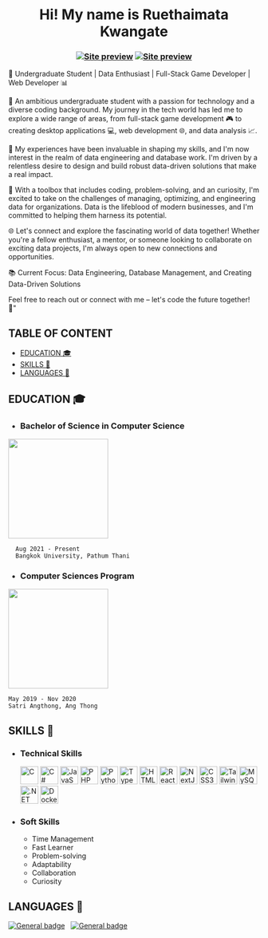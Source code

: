 <h1 align="center"> Hi! My name is Ruethaimata Kwangate </h1>
<h3 align="center">

[![Site preview](https://img.shields.io/badge/Gmail-D14836?style=for-the-badge&logo=gmail&logoColor=white)](mailto:hunsa.dev@gmail.com?subject)
[![Site preview](https://img.shields.io/badge/LinkedIn-0077B5?style=for-the-badge&logo=linkedin&logoColor=white)](https://www.linkedin.com/in/ruethaimata-kwangate/)
</h3>

🚀 Undergraduate Student | Data Enthusiast | Full-Stack Game Developer | Web Developer 📊

👋 An ambitious undergraduate student with a passion for technology and a diverse coding background. My journey in the tech world has led me to explore a wide range of areas, from full-stack game development 🎮 to creating desktop applications 💻, web development 🌐, and data analysis 📈.

🔗 My experiences have been invaluable in shaping my skills, and I'm now interest in the realm of data engineering and database work. I'm driven by a relentless desire to design and build robust data-driven solutions that make a real impact.

🔧 With a toolbox that includes coding, problem-solving, and an curiosity, I'm excited to take on the challenges of managing, optimizing, and engineering data for organizations. Data is the lifeblood of modern businesses, and I'm committed to helping them harness its potential.

🌐 Let's connect and explore the fascinating world of data together! Whether you're a fellow enthusiast, a mentor, or someone looking to collaborate on exciting data projects, I'm always open to new connections and opportunities.

📚 Current Focus: Data Engineering, Database Management, and Creating Data-Driven Solutions

Feel free to reach out or connect with me – let's code the future together! 🌟"

## TABLE OF CONTENT

- [EDUCATION 🎓](#education-)
- [SKILLS 📖](#skills-)
- [LANGUAGES 🔡](#languages-)

## EDUCATION 🎓

- ### Bachelor of Science in Computer Science

<a href="http://www.sa.ac.th/web/"><img src="doc/logo/sa.png" width="200px" height="200px" alt="" /></a>

      Aug 2021 - Present
      Bangkok University, Pathum Thani

- ### Computer Sciences Program

<a href="https://www.bu.ac.th/th/"><img src="doc/logo/bu-logo.png" width="200px" height="200px" alt="" /></a>

    May 2019 - Nov 2020
    Satri Angthong, Ang Thong

## SKILLS 📖

- ### Technical Skills

  <a href="https://docs.microsoft.com/en-us/cpp/?view=msvc-170" target="_blank" rel="noreferrer"><img src="https://raw.githubusercontent.com/danielcranney/readme-generator/main/public/icons/skills/c-colored.svg" width="36" height="36" alt="C" /></a>
  <a href="https://docs.microsoft.com/en-us/dotnet/csharp/" target="_blank" rel="noreferrer"><img src="https://raw.githubusercontent.com/danielcranney/readme-generator/main/public/icons/skills/csharp-colored.svg" width="36" height="36" alt="C#" /></a>
  <a href="https://developer.mozilla.org/en-US/docs/Web/JavaScript" target="_blank" rel="noreferrer"><img src="https://raw.githubusercontent.com/danielcranney/readme-generator/main/public/icons/skills/javascript-colored.svg" width="36" height="36" alt="JavaScript" /></a>
  <a href="https://www.php.net/" target="_blank" rel="noreferrer"><img src="https://raw.githubusercontent.com/danielcranney/readme-generator/main/public/icons/skills/php-colored.svg" width="36" height="36" alt="PHP" /></a>
  <a href="https://www.python.org/" target="_blank" rel="noreferrer"><img src="https://raw.githubusercontent.com/danielcranney/readme-generator/main/public/icons/skills/python-colored.svg" width="36" height="36" alt="Python" /></a>
  <a href="https://www.typescriptlang.org/" target="_blank" rel="noreferrer"><img src="https://raw.githubusercontent.com/danielcranney/readme-generator/main/public/icons/skills/typescript-colored.svg" width="36" height="36" alt="TypeScript" /></a>
  <a href="https://developer.mozilla.org/en-US/docs/Glossary/HTML5" target="_blank" rel="noreferrer"><img src="https://raw.githubusercontent.com/danielcranney/readme-generator/main/public/icons/skills/html5-colored.svg" width="36" height="36" alt="HTML5" /></a>
  <a href="https://reactjs.org/" target="_blank" rel="noreferrer"><img src="https://raw.githubusercontent.com/danielcranney/readme-generator/main/public/icons/skills/react-colored.svg" width="36" height="36" alt="React" /></a>
  <a href="https://nextjs.org/docs" target="_blank" rel="noreferrer"><img src="https://raw.githubusercontent.com/danielcranney/readme-generator/main/public/icons/skills/nextjs-colored.svg" width="36" height="36" alt="NextJs" /></a>
  <a href="https://www.w3.org/TR/CSS/#css" target="_blank" rel="noreferrer"><img src="https://raw.githubusercontent.com/danielcranney/readme-generator/main/public/icons/skills/css3-colored.svg" width="36" height="36" alt="CSS3" /></a>
  <a href="https://tailwindcss.com/" target="_blank" rel="noreferrer"><img src="https://raw.githubusercontent.com/danielcranney/readme-generator/main/public/icons/skills/tailwindcss-colored.svg" width="36" height="36" alt="TailwindCSS" /></a>
  <a href="https://www.mysql.com/" target="_blank" rel="noreferrer"><img src="https://raw.githubusercontent.com/danielcranney/readme-generator/main/public/icons/skills/mysql-colored.svg" width="36" height="36" alt="MySQL" /></a>
  <a href="https://dotnet.microsoft.com/en-us/" target="_blank" rel="noreferrer"><img src="https://raw.githubusercontent.com/danielcranney/readme-generator/main/public/icons/skills/dot-net-colored.svg" width="36" height="36" alt=".NET" /></a>
  <a href="https://www.docker.com/" target="_blank" rel="noreferrer"><img src="https://raw.githubusercontent.com/danielcranney/readme-generator/main/public/icons/skills/docker-colored.svg" width="36" height="36" alt="Docker" /></a>

- ### Soft Skills
  - Time Management
  - Fast Learner
  - Problem-solving
  - Adaptability
  - Collaboration
  - Curiosity
 
 ## LANGUAGES 🔡

[![General badge](https://img.shields.io/badge/Thai-Native-blue)](https://shields.io/)
&nbsp;
[![General badge](https://img.shields.io/badge/English-Good-good)](https://shields.io/)
